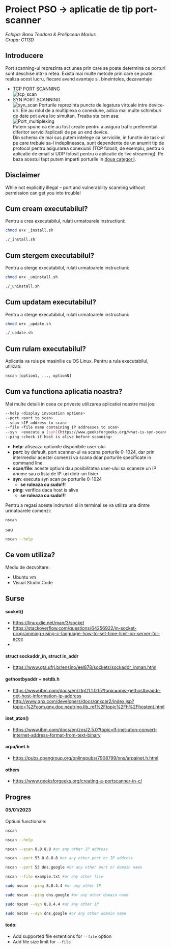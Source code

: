 # Proiect PSO -> aplicatie de tip port-scanner 
_Echipa: Banu Teodora & Prelipcean Marius_<br/> 
_Grupa: C113D_

## Introducere
Port scanning-ul reprezinta actiunea prin care se poate determina ce porturi sunt deschise intr-o retea. Exista mai multe metode prin care se poate realiza acest lucru, fiecare avand avantaje si, bineinteles, dezavantaje
* TCP PORT SCANNING</br>
![tcp_scan](https://cdn.ttgtmedia.com/rms/onlineImages/networking-tcp_port_scanning.png)
* SYN PORT SCANNING</br>
![syn_scan](https://media.geeksforgeeks.org/wp-content/uploads/20220715123349/synscanning1.png)
Porturile reprezinta puncte de legatura virtuale intre device-uri. Ele au rolul de a multiplexa o conexiune, adica mai multe schimburi de date pot avea loc simultan.
Treaba sta cam asa: <br/>![Port_multiplexing](http://www.comefunziona.net/img/fig4.jpg)<br/>
Putem spune ca ele au fost create pentru a asigura trafic preferential diferitor servicii/aplicatii de pe un end device.<br/>
Din schema de mai sus putem intelege ca serviciile, in functie de task-ul pe care trebuie sa-l indeplineasca, sunt dependente de un anumit tip de protocol pentru asigurarea conexiunii (TCP folosit, de exemplu, pentru o aplicatie de email si UDP folosit pentru o aplicatie de live streaming). Pe baza acestui fapt putem imparti porturile in [doua categorii](https://en.wikipedia.org/wiki/List_of_TCP_and_UDP_port_numbers).


## Disclaimer
While not explicitly illegal – port and vulnerability scanning without permission can get you into trouble!

## Cum cream executabilul?
Pentru a crea executabilul, rulati urmatoarele instructiuni:
```bash 
chmod u+x _install.sh
```
```bash
./_install.sh
```

## Cum stergem executabilul?
Pentru a sterge executabilul, rulati urmatoarele instructiuni:
```bash 
chmod u+x _uninstall.sh
```
```bash
./_uninstall.sh
```

## Cum updatam executabilul?
Pentru a sterge executabilul, rulati urmatoarele instructiuni:
```bash 
chmod u+x _update.sh
```
```bash
./_update.sh
```

## Cum rulam executabilul?
Aplicatia va rula pe masinilie cu OS Linux.
Pentru a rula executabilul, utilizati:
```bash
nscan [option1, ..., optionN]
```

## Cum va functiona aplicatia noastra?
Mai multe detalii in ceea ce priveste utilizarea aplicatiei noastre mai jos:
```bash
--help <display invocation options>
--port <port to scan>
--scan <IP address to scan>
--file <file name containing IP addresses to scan>
--syn  <execute a [syn](https://www.geeksforgeeks.org/what-is-syn-scanning/) scan>
--ping <check if host is alive before scanning>
```
* **help**: afiseaza optiunile disponibile user-ului
* **port**: by default, port scanner-ul va scana porturile 0-1024, dar prin intermediul acestei comenzi va scana doar porturile specificate in command line
* **scan**/**file**: aceste optiuni dau posibilitatea user-ului sa scaneze un IP anume sau o lista de IP-uri dintr-un fisier
* **syn**: executa syn scan pe porturile 0-1024
    * **se ruleaza cu sudo!!!**
* **ping**: verifica daca host is alive
    * **se ruleaza cu sudo!!!**

Pentru a regasi aceste indrumari si in terminal se va utiliza una dintre urmatoarele comenzi:
```bash
nscan
```
sau
```bash
nscan --help
```

## Ce vom utiliza?
Mediu de dezvoltare:
* Ubuntu vm
* Visual Studio Code

## Surse
#### socket()
* https://linux.die.net/man/3/socket
* https://stackoverflow.com/questions/64256922/in-socket-programming-using-c-language-how-to-set-time-limit-on-server-for-acce
* 

#### struct sockaddr_in, struct in_addr
* https://www.gta.ufrj.br/ensino/eel878/sockets/sockaddr_inman.html

#### gethostbyaddr + netdb.h
* https://www.ibm.com/docs/en/ztpf/1.1.0.15?topic=apis-gethostbyaddr-get-host-information-ip-address
* http://www.qnx.com/developers/docs/qnxcar2/index.jsp?topic=%2Fcom.qnx.doc.neutrino.lib_ref%2Ftopic%2Fh%2Fhostent.html

#### inet_aton()
* https://www.ibm.com/docs/en/zos/2.5.0?topic=lf-inet-aton-convert-internet-address-format-from-text-binary

#### arpa/inet.h
* https://pubs.opengroup.org/onlinepubs/7908799/xns/arpainet.h.html

#### others
* https://www.geeksforgeeks.org/creating-a-portscanner-in-c/



## Progres
#### 05/01/2023
Optiuni functionale: 
```bash
nscan
```
```bash
nscan --help
```
```bash
nscan --scan 8.8.8.8 #or any other IP address
```
```bash
nscan --port 53 8.8.8.8 #or any other port or IP address
```
```bash
nscan --port 53 dns.google #or any other port or domain name
```
```bash
nscan --file example.txt #or any other file
```
```bash
sudo nscan --ping 8.8.4.4 #or any other IP
```
```bash
sudo nscan --ping dns.google #or any other domain name
```
```bash
sudo nscan --syn 8.8.4.4 #or any other IP
```
```bash
sudo nscan --syn dns.google #or any other domain name
```

#### todo:
* Add supported file extentions for ```--file``` option
* Add file size limit for ```--file```